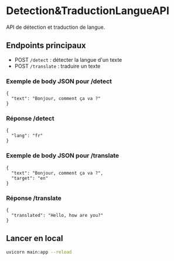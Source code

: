 # Detection&TraductionLangueAPI

API de détection et traduction de langue.

## Endpoints principaux

- POST `/detect` : détecter la langue d'un texte
- POST `/translate` : traduire un texte

### Exemple de body JSON pour /detect
```
{
  "text": "Bonjour, comment ça va ?"
}
```

### Réponse /detect
```
{
  "lang": "fr"
}
```

### Exemple de body JSON pour /translate
```
{
  "text": "Bonjour, comment ça va ?",
  "target": "en"
}
```

### Réponse /translate
```
{
  "translated": "Hello, how are you?"
}
```

## Lancer en local

```bash
uvicorn main:app --reload
``` 